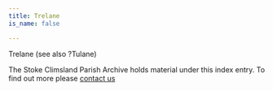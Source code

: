 ```yaml
---
title: Trelane
is_name: false

---
```


Trelane (see also ?Tulane)


The Stoke Climsland Parish Archive holds material under this index entry. To find out more please [contact us](/contact/)
